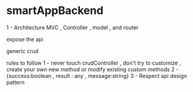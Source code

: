 # smartAppBackend

1 - Architecture MVC , Controller , model , and router

expose the api

generic crud

rules to follow
1 - never touch crudController , don't try to customize , create your own new method or modify existing custom methods
2 - {success:boolean , result : any , message:string}
3 - Respect api design pattern
